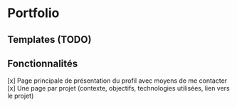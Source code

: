 # Portfolio

## Templates (TODO)

## Fonctionnalités
[x] Page principale de présentation du profil avec moyens de me contacter  
[x] Une page par projet (contexte, objectifs, technologies utilisées, lien vers le projet)  
 